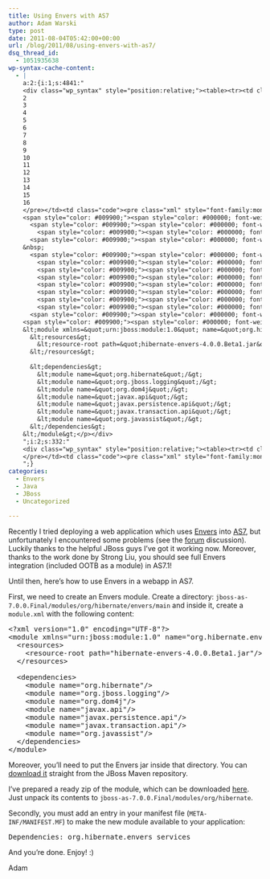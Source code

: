 ```yaml
---
title: Using Envers with AS7
author: Adam Warski
type: post
date: 2011-08-04T05:42:00+00:00
url: /blog/2011/08/using-envers-with-as7/
dsq_thread_id:
  - 1051935638
wp-syntax-cache-content:
  - |
    a:2:{i:1;s:4841:"
    <div class="wp_syntax" style="position:relative;"><table><tr><td class="line_numbers"><pre>1
    2
    3
    4
    5
    6
    7
    8
    9
    10
    11
    12
    13
    14
    15
    16
    </pre></td><td class="code"><pre class="xml" style="font-family:monospace;"><span style="color: #009900;"><span style="color: #000000; font-weight: bold;">&lt;?xml</span> <span style="color: #000066;">version</span>=<span style="color: #ff0000;">&quot;1.0&quot;</span> <span style="color: #000066;">encoding</span>=<span style="color: #ff0000;">&quot;UTF-8&quot;</span><span style="color: #000000; font-weight: bold;">?&gt;</span></span>
    <span style="color: #009900;"><span style="color: #000000; font-weight: bold;">&lt;module</span> <span style="color: #000066;">xmlns</span>=<span style="color: #ff0000;">&quot;urn:jboss:module:1.0&quot;</span> <span style="color: #000066;">name</span>=<span style="color: #ff0000;">&quot;org.hibernate.envers&quot;</span><span style="color: #000000; font-weight: bold;">&gt;</span></span>
      <span style="color: #009900;"><span style="color: #000000; font-weight: bold;">&lt;resources<span style="color: #000000; font-weight: bold;">&gt;</span></span></span>
        <span style="color: #009900;"><span style="color: #000000; font-weight: bold;">&lt;resource-root</span> <span style="color: #000066;">path</span>=<span style="color: #ff0000;">&quot;hibernate-envers-4.0.0.Beta1.jar&quot;</span><span style="color: #000000; font-weight: bold;">/&gt;</span></span>
      <span style="color: #009900;"><span style="color: #000000; font-weight: bold;">&lt;/resources<span style="color: #000000; font-weight: bold;">&gt;</span></span></span>
    &nbsp;
      <span style="color: #009900;"><span style="color: #000000; font-weight: bold;">&lt;dependencies<span style="color: #000000; font-weight: bold;">&gt;</span></span></span>
        <span style="color: #009900;"><span style="color: #000000; font-weight: bold;">&lt;module</span> <span style="color: #000066;">name</span>=<span style="color: #ff0000;">&quot;org.hibernate&quot;</span><span style="color: #000000; font-weight: bold;">/&gt;</span></span>
        <span style="color: #009900;"><span style="color: #000000; font-weight: bold;">&lt;module</span> <span style="color: #000066;">name</span>=<span style="color: #ff0000;">&quot;org.jboss.logging&quot;</span><span style="color: #000000; font-weight: bold;">/&gt;</span></span>
        <span style="color: #009900;"><span style="color: #000000; font-weight: bold;">&lt;module</span> <span style="color: #000066;">name</span>=<span style="color: #ff0000;">&quot;org.dom4j&quot;</span><span style="color: #000000; font-weight: bold;">/&gt;</span></span>
        <span style="color: #009900;"><span style="color: #000000; font-weight: bold;">&lt;module</span> <span style="color: #000066;">name</span>=<span style="color: #ff0000;">&quot;javax.api&quot;</span><span style="color: #000000; font-weight: bold;">/&gt;</span></span>
        <span style="color: #009900;"><span style="color: #000000; font-weight: bold;">&lt;module</span> <span style="color: #000066;">name</span>=<span style="color: #ff0000;">&quot;javax.persistence.api&quot;</span><span style="color: #000000; font-weight: bold;">/&gt;</span></span>
        <span style="color: #009900;"><span style="color: #000000; font-weight: bold;">&lt;module</span> <span style="color: #000066;">name</span>=<span style="color: #ff0000;">&quot;javax.transaction.api&quot;</span><span style="color: #000000; font-weight: bold;">/&gt;</span></span>
        <span style="color: #009900;"><span style="color: #000000; font-weight: bold;">&lt;module</span> <span style="color: #000066;">name</span>=<span style="color: #ff0000;">&quot;org.javassist&quot;</span><span style="color: #000000; font-weight: bold;">/&gt;</span></span>
      <span style="color: #009900;"><span style="color: #000000; font-weight: bold;">&lt;/dependencies<span style="color: #000000; font-weight: bold;">&gt;</span></span></span>
    <span style="color: #009900;"><span style="color: #000000; font-weight: bold;">&lt;/module<span style="color: #000000; font-weight: bold;">&gt;</span></span></span></pre></td></tr></table><p class="theCode" style="display:none;">&lt;?xml version=&quot;1.0&quot; encoding=&quot;UTF-8&quot;?&gt;
    &lt;module xmlns=&quot;urn:jboss:module:1.0&quot; name=&quot;org.hibernate.envers&quot;&gt;
      &lt;resources&gt;
        &lt;resource-root path=&quot;hibernate-envers-4.0.0.Beta1.jar&quot;/&gt;
      &lt;/resources&gt;
    
      &lt;dependencies&gt;
        &lt;module name=&quot;org.hibernate&quot;/&gt;
        &lt;module name=&quot;org.jboss.logging&quot;/&gt;
        &lt;module name=&quot;org.dom4j&quot;/&gt;
        &lt;module name=&quot;javax.api&quot;/&gt;
        &lt;module name=&quot;javax.persistence.api&quot;/&gt;
        &lt;module name=&quot;javax.transaction.api&quot;/&gt;
        &lt;module name=&quot;org.javassist&quot;/&gt;
      &lt;/dependencies&gt;
    &lt;/module&gt;</p></div>
    ";i:2;s:332:"
    <div class="wp_syntax" style="position:relative;"><table><tr><td class="line_numbers"><pre>1
    </pre></td><td class="code"><pre class="xml" style="font-family:monospace;">Dependencies: org.hibernate.envers services</pre></td></tr></table><p class="theCode" style="display:none;">Dependencies: org.hibernate.envers services</p></div>
    ";}
categories:
  - Envers
  - Java
  - JBoss
  - Uncategorized

---
```

Recently I tried deploying a web application which uses [Envers][1] into [AS7][2], but unfortunately I encountered some problems (see the [forum][3] discussion). Luckily thanks to the helpful JBoss guys I&#8217;ve got it working now. Moreover, thanks to the work done by Strong Liu, you should see full Envers integration (included OOTB as a module) in AS7.1!

Until then, here&#8217;s how to use Envers in a webapp in AS7.

First, we need to create an Envers module. Create a directory: `jboss-as-7.0.0.Final/modules/org/hibernate/envers/main` and inside it, create a `module.xml` with the following content:

<pre lang="xml" line="1" escaped="true">&lt;?xml version="1.0" encoding="UTF-8"?&gt;
&lt;module xmlns="urn:jboss:module:1.0" name="org.hibernate.envers"&gt;
  &lt;resources&gt;
    &lt;resource-root path="hibernate-envers-4.0.0.Beta1.jar"/&gt;
  &lt;/resources&gt;

  &lt;dependencies&gt;
    &lt;module name="org.hibernate"/&gt;
    &lt;module name="org.jboss.logging"/&gt;
    &lt;module name="org.dom4j"/&gt;
    &lt;module name="javax.api"/&gt;
    &lt;module name="javax.persistence.api"/&gt;
    &lt;module name="javax.transaction.api"/&gt;
    &lt;module name="org.javassist"/&gt;
  &lt;/dependencies&gt;
&lt;/module&gt;
</pre>

Moreover, you&#8217;ll need to put the Envers jar inside that directory. You can [download it][4] straight from the JBoss Maven repository.

I&#8217;ve prepared a ready zip of the module, which can be downloaded [here][5]. Just unpack its contents to `jboss-as-7.0.0.Final/modules/org/hibernate`.

Secondly, you must add an entry in your manifest file (`META-INF/MANIFEST.MF`) to make the new module available to your application: 

<pre lang="xml" line="1">Dependencies: org.hibernate.envers services
</pre>

And you&#8217;re done. Enjoy! :)

Adam

 [1]: http://jboss.org/envers
 [2]: http://jboss.org/jbossas
 [3]: http://community.jboss.org/message/618785#618785
 [4]: https://repository.jboss.org/nexus/content/groups/public-jboss/org/hibernate/hibernate-envers/4.0.0.Beta1/hibernate-envers-4.0.0.Beta1.jar
 [5]: http://www.warski.org/envers-module-as7.zip
